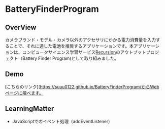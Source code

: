 # BatteryFinderProgram

## OverView
カメラブランド・モデル・カメラ以外のアクセサリにかかる電力消費量を入力することで、それに適した電池を推奨するアプリケーションです。本アプリケーションは、コンピュータサイエンス学習サービス[Recursion](https://recursionist.io/)のアウトプットプロジェクト（Battery Finder Program)として取り組みました。

## Demo
[こちらのリンク](https://suuu0122.github.io/BatteryFinderProgram/からWebページに飛べます。

## LearningMatter
* JavaScriptでのイベント処理（addEventListener)
